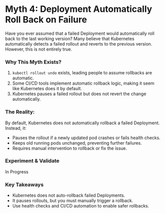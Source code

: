 # Myth 4: Deployment Automatically Roll Back on Failure
Have you ever assumed that a failed Deployment would automatically roll back to the last working version? Many believe that Kubernetes automatically detects a failed rollout and reverts to the previous version. However, this is not entirely true.

### Why This Myth Exists?
1. `kubectl rollout undo` exists, leading people to assume rollbacks are automatic.
2. Some CI/CD tools implement automatic rollback logic, making it seem like Kubernetes does it by default.
3. Kubernetes pauses a failed rollout but does not revert the change automatically.

### The Reality:
By default, Kubernetes does not automatically rollback a failed Deployment. Instead, it:
- Pauses the rollout if a newly updated pod crashes or fails health checks.
- Keeps old running pods unchanged, preventing further failures.
- Requires manual intervention to rollback or fix the issue.
###  Experiment & Validate
  In Progress
### Key Takeaways
- Kubernetes does not auto-rollback failed Deployments.
- It pauses rollouts, but you must manually trigger a rollback.
- Use health checks and CI/CD automation to enable safer rollbacks.
